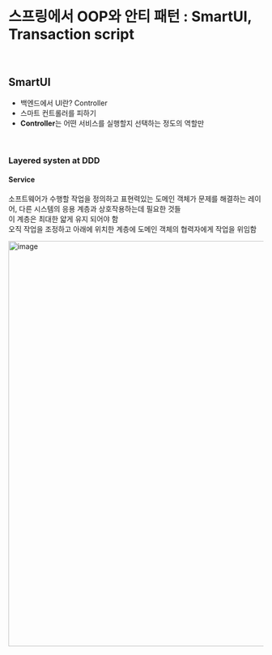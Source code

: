 # 스프링에서 OOP와 안티 패턴 : SmartUI, Transaction script

<br>

## SmartUI
- 백엔드에서 UI란? Controller
- 스마트 컨트롤러를 피하기
- **Controller**는 어떤 서비스를 실행할지 선택하는 정도의 역할만

<br>

### Layered systen at DDD
#### Service
소프트웨어가 수행할 작업을 정의하고 표현력있는 도메인 객체가 문제를 해결하는 레이어, 다른 시스템의 응용 계층과 상호작용하는데 필요한 것들
<br>이 계층은 최대한 얇게 유지 되어야 함
<br>오직 작업을 조정하고 아래에 위치한 계층에 도메인 객체의 협력자에게 작업을 위임함

<img width="800" alt="image" src="https://github.com/hyeyoungs/TIL/assets/29566893/c0560d6a-90f3-47af-9a10-caf485253470">
